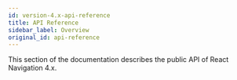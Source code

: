 ```yaml
---
id: version-4.x-api-reference
title: API Reference
sidebar_label: Overview
original_id: api-reference
---
```


This section of the documentation describes the public API of React Navigation 4.x.
